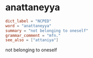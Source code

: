 # anattaneyya

``` toml
dict_label = "NCPED"
word = "anattaneyya"
summary = "not belonging to oneself"
grammar_comment = "mfn."
see_also = ["attaniya"]
```

not belonging to oneself

